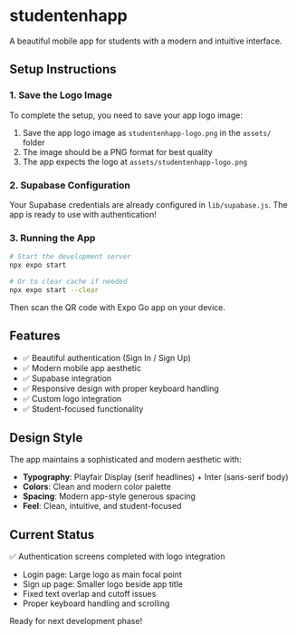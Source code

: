 # studentenhapp

A beautiful mobile app for students with a modern and intuitive interface.

## Setup Instructions

### 1. Save the Logo Image
To complete the setup, you need to save your app logo image:

1. Save the app logo image as `studentenhapp-logo.png` in the `assets/` folder
2. The image should be a PNG format for best quality
3. The app expects the logo at `assets/studentenhapp-logo.png`

### 2. Supabase Configuration
Your Supabase credentials are already configured in `lib/supabase.js`. The app is ready to use with authentication!

### 3. Running the App

```bash
# Start the development server
npx expo start

# Or to clear cache if needed
npx expo start --clear
```

Then scan the QR code with Expo Go app on your device.

## Features

- ✅ Beautiful authentication (Sign In / Sign Up)
- ✅ Modern mobile app aesthetic
- ✅ Supabase integration
- ✅ Responsive design with proper keyboard handling
- ✅ Custom logo integration
- ✅ Student-focused functionality

## Design Style

The app maintains a sophisticated and modern aesthetic with:
- **Typography**: Playfair Display (serif headlines) + Inter (sans-serif body)
- **Colors**: Clean and modern color palette
- **Spacing**: Modern app-style generous spacing
- **Feel**: Clean, intuitive, and student-focused

## Current Status

✅ Authentication screens completed with logo integration
- Login page: Large logo as main focal point
- Sign up page: Smaller logo beside app title
- Fixed text overlap and cutoff issues
- Proper keyboard handling and scrolling

Ready for next development phase! 